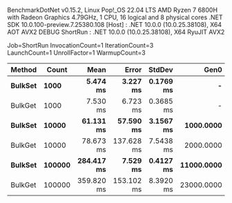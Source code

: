
BenchmarkDotNet v0.15.2, Linux Pop!_OS 22.04 LTS
AMD Ryzen 7 6800H with Radeon Graphics 4.79GHz, 1 CPU, 16 logical and 8 physical cores
.NET SDK 10.0.100-preview.7.25380.108
  [Host]   : .NET 10.0.0 (10.0.25.38108), X64 AOT AVX2 DEBUG
  ShortRun : .NET 10.0.0 (10.0.25.38108), X64 RyuJIT AVX2

Job=ShortRun  InvocationCount=1  IterationCount=3  
LaunchCount=1  UnrollFactor=1  WarmupCount=3  

 Method  | Count  | Mean       | Error      | StdDev    | Gen0       | Gen1      | Allocated    |
-------- |------- |-----------:|-----------:|----------:|-----------:|----------:|-------------:|
 **BulkSet** | **1000**   |   **5.474 ms** |   **3.227 ms** | **0.1769 ms** |          **-** |         **-** |     **965.7 KB** |
 BulkGet | 1000   |   7.530 ms |   6.723 ms | 0.3685 ms |          - |         - |   2000.33 KB |
 **BulkSet** | **10000**  |  **61.131 ms** |  **57.590 ms** | **3.1567 ms** |  **1000.0000** |         **-** |   **9561.96 KB** |
 BulkGet | 10000  |  78.673 ms | 137.628 ms | 7.5438 ms |  2000.0000 | 1000.0000 |  19608.17 KB |
 **BulkSet** | **100000** | **284.417 ms** |   **7.529 ms** | **0.4127 ms** | **11000.0000** |         **-** |   **95511.5 KB** |
 BulkGet | 100000 | 359.820 ms | 153.102 ms | 8.3920 ms | 23000.0000 | 4000.0000 | 195673.43 KB |
